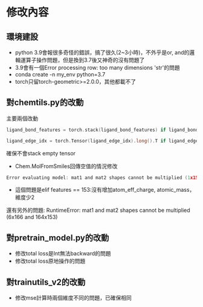 # 修改內容
## 環境建設
- python 3.9會報很多奇怪的錯誤，搞了很久(2~3小時)，不外乎是or, and的邏輯運算子操作問題，但是換到3.7後又神奇的沒有問題了
- 3.9會有一個Error processing row: too many dimensions 'str'的問題
- conda create -n my_env python=3.7
- torch只留torch-geometric>=2.0.0，其他都載不了
## 對chemtils.py的改動
主要兩個改動
```c
ligand_bond_features = torch.stack(ligand_bond_features) if ligand_bond_features else torch.empty((0, 11))
```
```c
ligand_edge_idx = torch.Tensor(ligand_edge_idx).long().T if ligand_edge_idx else torch.empty((2, 0)).long()
```
確保不會stack empty tensor
- Chem.MolFromSmiles回傳空值的情況修改

```c
Error evaluating model: mat1 and mat2 shapes cannot be multiplied (1x153 and 155x512)
```
- 這個問題是elif features == 153:沒有增加atom_eff_charge, atomic_mass，維度少2

還有另外的問題: RuntimeError: mat1 and mat2 shapes cannot be multiplied (6x166 and 164x153)

## 對pretrain_model.py的改動
- 修改total loss是Int無法backward的問題
- 修改total loss原地操作的問題

## 對trainutils_v2的改動
- 修改mse計算時兩個維度不同的問題，已確保相同



